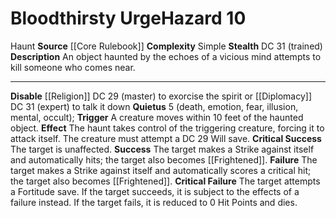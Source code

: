 ﻿---
ac: null
all_resistance: null
complexity: Simple
element: null
fortitude: null
hardness: null
hazard_type: Haunt
hp: null
id: '12'
immunity: null
level: '10'
name: Bloodthirsty Urge
rarity: Common
reflex: null
resistance: null
school: null
source: '[[DATABASE/source/Core Rulebook|Core Rulebook]]'
trait:
- '[[DATABASE/trait/Haunt|Haunt]]'
type: Hazard
weakness: null
will: null

---
# Bloodthirsty Urge<span class="item-type">Hazard 10</span>

<span class="item-trait">Haunt</span>
**Source** [[Core Rulebook]] 
**Complexity** Simple
**Stealth** DC 31 (trained)
**Description** An object haunted by the echoes of a vicious mind attempts to kill someone who comes near.

---
**Disable** [[Religion]] DC 29 (master) to exorcise the spirit or [[Diplomacy]] DC 31 (expert) to talk it down
**Quietus** <span class="action-icon">5</span> (death, emotion, fear, illusion, mental, occult); **Trigger** A creature moves within 10 feet of the haunted object. **Effect** The haunt takes control of the triggering creature, forcing it to attack itself. The creature must attempt a DC 29 Will save.
**Critical Success** The target is unaffected.
**Success** The target makes a Strike against itself and automatically hits; the target also becomes [[Frightened]].
**Failure** The target makes a Strike against itself and automatically scores a critical hit; the target also becomes [[Frightened]].
**Critical Failure** The target attempts a Fortitude save. If the target succeeds, it is subject to the effects of a failure instead. If the target fails, it is reduced to 0 Hit Points and dies.